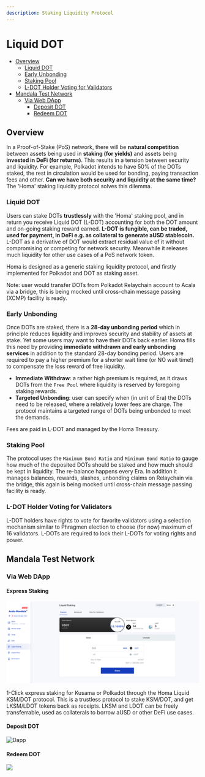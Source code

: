 ```yaml
---
description: Staking Liquidity Protocol
---
```


# Liquid DOT

* [Overview](https://wiki.acala.network/learn/basics/homa-liquid-dot#overview)
  * [Liquid DOT](https://wiki.acala.network/learn/basics/homa-liquid-dot#liquid-dot)
  * [Early Unbonding](https://wiki.acala.network/learn/basics/homa-liquid-dot#early-unbonding)
  * [Staking Pool](https://wiki.acala.network/learn/basics/homa-liquid-dot#staking-pool)
  * [L-DOT Holder Voting for Validators](https://wiki.acala.network/learn/basics/homa-liquid-dot#l-dot-holder-voting-for-validators)
* [Mandala Test Network](https://wiki.acala.network/learn/basics/homa-liquid-dot#mandala-test-network)
  * [Via Web DApp](https://wiki.acala.network/learn/basics/homa-liquid-dot#via-web-dapp)
    * [Deposit DOT](https://wiki.acala.network/learn/basics/homa-liquid-dot#deposit-dot)
    * [Redeem DOT](https://wiki.acala.network/learn/basics/homa-liquid-dot#redeem-dot)

## Overview

In a Proof-of-Stake (PoS) network, there will be **natural competition** between assets being used in **staking (for yields)** and assets being **invested in DeFi (for returns)**. This results in a tension between security and liquidity. For example, Polkadot intends to have 50% of the DOTs staked, the rest in circulation would be used for bonding, paying transaction fees and other. **Can we have both security and liquidity at the same time?** The 'Homa' staking liquidity protocol solves this dilemma.

### Liquid DOT

Users can stake DOTs **trustlessly** with the 'Homa' staking pool, and in return you receive Liquid DOT (L-DOT) accounting for both the DOT amount and on-going staking reward earned. **L-DOT is fungible, can be traded, used for payment, in DeFi e.g. as collateral to generate aUSD stablecoin.** L-DOT as a derivative of DOT would extract residual value of it without compromising or competing for network security. Meanwhile it releases much liquidity for other use cases of a PoS network token.

Homa is designed as a generic staking liquidity protocol, and firstly implemented for Polkadot and DOT as staking asset.

Note: user would transfer DOTs from Polkadot Relaychain account to Acala via a bridge, this is being mocked until cross-chain message passing (XCMP) facility is ready.

### Early Unbonding

Once DOTs are staked, there is a **28-day unbonding period** which in principle reduces liquidity and improves security and stability of assets at stake. Yet some users may want to have their DOTs back earlier. Homa fills this need by providing **immediate withdrawn and early unbonding services** in addition to the standard 28-day bonding period. Users are required to pay a higher premium for a shorter wait time (or NO wait time!) to compensate the loss reward of free liquidity.

* **Immediate Withdraw**: a rather high premium is required, as it draws DOTs from the `Free Pool` where liquidity is reserved by foregoing staking rewards.
* **Targeted Unbonding**: user can specify when (in unit of Era) the DOTs need to be released, where a relatively lower fees are charge. The protocol maintains a targeted range of DOTs being unbonded to meet the demands.

Fees are paid in L-DOT and managed by the Homa Treasury.

### Staking Pool

The protocol uses the `Maximum Bond Ratio` and `Minimum Bond Ratio` to gauge how much of the deposited DOTs should be staked and how much should be kept in liquidity. The re-balance happens every Era. In addition it manages balances, rewards, slashes, unbonding claims on Relaychain via the bridge, this again is being mocked until cross-chain message passing facility is ready.

### L-DOT Holder Voting for Validators

L-DOT holders have rights to vote for favorite validators using a selection mechanism similar to Phragmen election to choose (for now) maximum of 16 validators. L-DOTs are required to lock their L-DOTs for voting rights and power.

## Mandala Test Network

### Via Web DApp

#### Express Staking

![Express Staking](../../.gitbook/assets/ldot.png)

1-Click express staking for Kusama or Polkadot through the Homa Liquid KSM/DOT protocol. This is a trustless protocol to stake KSM/DOT, and get LKSM/LDOT tokens back as receipts. LKSM and LDOT can be freely transferrable, used as collaterals to borrow aUSD or other DeFi use cases.

#### Deposit DOT

![Dapp](../../.gitbook/assets/liquiddot\_mint.png)

#### Redeem DOT

![](../../.gitbook/assets/liquiddot\_redeem.png)

